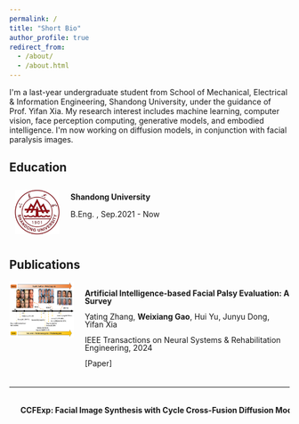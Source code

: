 ```yaml
---
permalink: /
title: "Short Bio"
author_profile: true
redirect_from: 
  - /about/
  - /about.html
---
```


<p>I'm a last-year undergraduate student from <a href="https://enie.wh.sdu.edu.cn/" style="text-decoration: none;">School of Mechanical, Electrical & Information Engineering</a>, <a href="https://en.sdu.edu.cn/" style="text-decoration: none;">Shandong University</a>, under the guidance of <a href="https://yifan313.github.io/" style="text-decoration: none;">Prof. Yifan Xia</a>. My research interest includes machine learning, computer vision, face perception computing, generative models, and embodied intelligence. I'm now working on diffusion models, in conjunction with facial paralysis images.</p>


Education
-----
<div style="overflow: auto">
  <div style="float: left; margin-top: 10px; margin-left: 10px; margin-right: 20px; margin-bottom: 10px;">
    <img src="../images/ShandongUniversity.png" alt="Profile Picture" width="80" />
  </div>
  <div style="margin-top: 10px;">
    <p><strong>Shandong University</strong></p>
    <p>B.Eng. , Sep.2021 - Now</p>
  </div>
</div>

<!--
<div style="overflow: auto">
  <div style="float: left; margin-top: 20px; margin-left: 40px; margin-right: 30px; margin-bottom: 20px;">
    <img src="../images/ShandongUniversity.png" alt="Profile Picture" width="100" />
  </div>
  <div style="margin-top: 30px;">
    <p><strong>Shandong University</strong></p>
    <p>Research Assistant, Sep.2023 - Now</p>
  </div>
</div>
-->

Publications
-----
<!--
<div style="overflow: auto; display: flex; align-items: center !important;">
  <div style="float: left; margin-top: 10px; margin-left: 10px; margin-right: 20px; margin-bottom: 10px;">
    <img src="../images/AI based facial palsy evaluation.png" alt="reviewf Picture" style="width: 150px !important; height: 100px !important;" />
  </div>
  <div style="margin-top: 10px; line-height: 0.2;">
    <p><strong>Artificial Intelligence-based Facial Palsy Evaluation: A Survey</strong></p>
    <p>Yating Zhang, <strong>Weixiang Gao</strong>, Hui Yu, Junyu Dong, Yifan Xia</p>
    <p>IEEE Transactions on Neural Systems & Rehabilitation Engineering, 2024</p>
    <p><a href="https://ieeexplore.ieee.org/document/10643562" style="text-decoration: none !important;">[Paper]</a></p>
  </div>
</div>
<div style="overflow: auto; display: flex; align-items: center !important;">
  <div style="float: left; margin-top: 10px; margin-left: 10px; margin-right: 20px; margin-bottom: 10px;">
    <img src="../images/p2.png" alt="ccfexp Picture" style="width: 150px !important; height: 100px !important;" />
  </div>
  <div style="margin-top: 10px; line-height: 1.5; word-wrap: break-word;">
    <p><strong>CCFExp: Facial Image Synthesis with Cycle Cross-Fusion Diffusion Model for Facial Paralysis Individuals</strong></p>
    <p><strong>Weixiang Gao</strong>, Yifan Xia</p>
    <p>Arxiv preprint, 2024</p>
    <p><a href="https://ieeexplore.ieee.org/document/10643562" style="text-decoration: none !important;">[Paper]</a></p>
  </div>
</div>
-->
<div style="overflow: auto; display: flex; align-items: flex-start !important; margin-bottom: 20px;">
  <div style="float: left; margin-right: 20px;">
    <img src="../images/AI based facial palsy evaluation.png" alt="review Picture" style="width: 150px !important; height: 100px !important;" />
  </div>
  <div style="line-height: 1;">
    <p><strong>Artificial Intelligence-based Facial Palsy Evaluation: A Survey</strong></p>
    <p>Yating Zhang, <strong>Weixiang Gao</strong>, Hui Yu, Junyu Dong, Yifan Xia</p>
    <p>IEEE Transactions on Neural Systems & Rehabilitation Engineering, 2024</p>
    <p><a href="https://ieeexplore.ieee.org/document/10643562" style="text-decoration: none !important;">[Paper]</a></p>
  </div>
</div>

<hr style="border: none; border-top: 0.3px solid #f0f0f0; margin: 20px 0;" />

<div style="overflow: auto; display: flex; align-items: flex-start !important;">
  <div style="float: left; margin-right: 20px;">
    <img src="../images/p2.png" alt="ccfexp Picture" style="width: 220px !important; height: 100px !important;" />
  </div>
  <div style="line-height: 1; white-space: nowrap;">
    <p><strong>CCFExp: Facial Image Synthesis with Cycle Cross-Fusion Diffusion Model for Facial Paralysis Individuals</strong></p>
  </div>
   <div style="line-height: 1;
    <p><strong>Weixiang Gao</strong>, Yifan Xia</p>
    <p>Arxiv preprint, 2024</p>
    <p><a href="https://ieeexplore.ieee.org/document/10643562" style="text-decoration: none !important;">[Paper]</a></p>
  </div>
</div>






